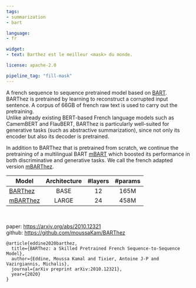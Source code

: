 ```yaml
---
tags:
- summarization
- bart

language:
- fr

widget:
- text: Barthez est le meilleur <mask> du monde.

license: apache-2.0

pipeline_tag: "fill-mask"
---
```

A french sequence to sequence pretrained model based on [BART](https://huggingface.co/facebook/bart-large). <br>
BARThez is pretrained by learning to reconstruct a corrupted input sentence. A corpus of 66GB of french raw text is used to carry out the pretraining. <br>
Unlike already existing BERT-based French language models such as CamemBERT and FlauBERT, BARThez is particularly well-suited for generative tasks (such as abstractive summarization), since not only its encoder but also its decoder is pretrained. 

In addition to BARThez that is pretrained from scratch, we continue the pretraining of a multilingual BART [mBART](https://huggingface.co/facebook/mbart-large-cc25) which boosted its performance in both discriminative and generative tasks. We call the french adapted version [mBARThez](https://huggingface.co/moussaKam/mbarthez).

| Model                                                      | Architecture  | #layers | #params |
| -------------                                              |:-------------:| :-----:|:-----:|
| [BARThez](https://huggingface.co/moussaKam/barthez)        | BASE          | 12     | 165M  |
| [mBARThez](https://huggingface.co/moussaKam/mbarthez)      | LARGE         | 24     | 458M  |

<br>

paper: https://arxiv.org/abs/2010.12321 \
github: https://github.com/moussaKam/BARThez

```
@article{eddine2020barthez,
  title={BARThez: a Skilled Pretrained French Sequence-to-Sequence Model},
  author={Eddine, Moussa Kamal and Tixier, Antoine J-P and Vazirgiannis, Michalis},
  journal={arXiv preprint arXiv:2010.12321},
  year={2020}
}
```
